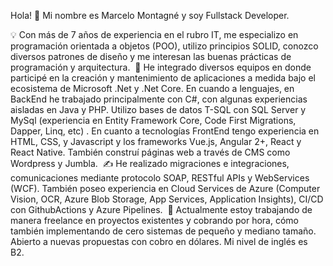 Hola! 👋 Mi nombre es Marcelo Montagné y soy Fullstack Developer. &nbsp;&nbsp;

💡 Con más de 7 años de experiencia en el rubro IT, me especializo en programación orientada a objetos (POO), utilizo principios SOLID, conozco diversos patrones de diseño y me interesan las buenas prácticas de programación y arquitectura.&nbsp;
🌱 He integrado diversos equipos en donde participé en la creación y mantenimiento de aplicaciones a medida bajo el ecosistema de Microsoft .Net y .Net Core. En cuando a lenguajes, en BackEnd he trabajado principalmente con C#, con algunas experiencias aisladas en Java y PHP. Utilizo bases de datos T-SQL con SQL Server y MySql (experiencia en Entity Framework Core, Code First Migrations, Dapper, Linq, etc) . En cuanto a tecnologías FrontEnd tengo experiencia en HTML, CSS, y Javascript y los frameworks Vue.js, Angular 2+, React y React Native. También construí páginas web a través de CMS como Wordpress y Jumbla.&nbsp;
✍️  He realizado migraciones e integraciones, comunicaciones mediante protocolo SOAP, RESTful APIs y WebServices (WCF). También poseo experiencia en Cloud Services de Azure (Computer Vision, OCR, Azure Blob Storage, App Services, Application Insights), CI/CD con GithubActions y Azure Pipelines.&nbsp;
💬  Actualmente estoy trabajando de manera freelance en proyectos existentes y cobrando por hora, cómo también implementando de cero sistemas de pequeño y mediano tamaño. Abierto a nuevas propuestas con cobro en dólares. Mi nivel de inglés es B2.&nbsp;


<!--
**mmontagne14/mmontagne14** is a ✨ _special_ ✨ repository because its `README.md` (this file) appears on your GitHub profile.

Here are some ideas to get you started:

- 
-->
